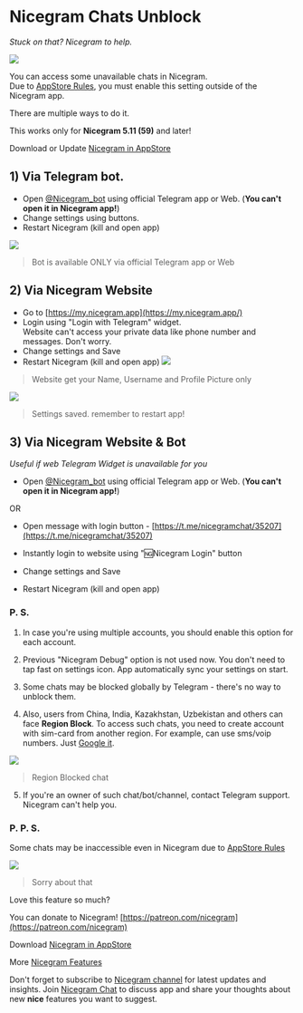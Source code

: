 # Nicegram Chats Unblock
_Stuck on that? Nicegram to help._

![](https://graph.org/file/da435e3224a811ef027e3.png)



You can access some unavailable chats in Nicegram.  
Due to [AppStore Rules](https://developer.apple.com/app-store/review/guidelines/#user-generated-content), you must enable this setting outside of the Nicegram app.  

There are multiple ways to do it.

This works only for **Nicegram 5.11 (59)** and later!

Download or Update [Nicegram in AppStore](https://itunes.apple.com/app/id1457369322)



## 1) Via Telegram bot.

*   Open [@Nicegram_bot](https://t.me/nicegram_bot) using official Telegram app or Web. (**You can't open it in Nicegram app!**)
*   Change settings using buttons.
*   Restart Nicegram (kill and open app)

![](https://graph.org/file/6d9bd5b7ac7032fe332d2.png)


> Bot is available ONLY via official Telegram app or Web

## 2) Via Nicegram Website

*   Go to [https://my.nicegram.app](https://my.nicegram.app/)
*   Login using "Login with Telegram" widget.  
    Website can't access your private data like phone number and messages. Don't worry.
*   Change settings and Save
*   Restart Nicegram (kill and open app)
![](https://graph.org/file/d9b045ab0ccea7b34d77a.png)


> Website get your Name, Username and Profile Picture only


![](https://graph.org/file/2b06327ddd85fcf389532.png)


> Settings saved. remember to restart app!


## 3) Via Nicegram Website & Bot

_Useful if web Telegram Widget is unavailable for you_

*   Open [@Nicegram_bot](https://t.me/nicegram_bot) using official Telegram app or Web. (**You can't open it in Nicegram app!**)

<aside>OR</aside>

*   Open message with login button - [https://t.me/nicegramchat/35207](https://t.me/nicegramchat/35207)

*   Instantly login to website using "🆖Nicegram Login" button
*   Change settings and Save
*   Restart Nicegram (kill and open app)

### P. S.

1) In case you're using multiple accounts, you should enable this option for each account.

2) Previous "Nicegram Debug" option is not used now. You don't need to tap fast on settings icon. App automatically sync your settings on start.

3) Some chats may be blocked globally by Telegram - there's no way to unblock them.

4) Also, users from China, India, Kazakhstan, Uzbekistan and others can face **Region Block**. To access such chats, you need to create account with sim-card from another region. For example, can use sms/voip numbers. Just [Google it](https://www.google.com/search?q=voip+number+for+telegram).

![](https://graph.org/file/b1931dc681ecd967f0300.png)

> Region Blocked chat 

5) If you're an owner of such chat/bot/channel, contact Telegram support. Nicegram can't help you.  

### P. P. S.

Some chats may be inaccessible even in Nicegram due to [AppStore Rules](https://developer.apple.com/app-store/review/guidelines/#user-generated-content)


![](https://graph.org/file/7796b20c4dc34c28221d4.png)

> Sorry about that

Love this feature so much?

You can donate to Nicegram! [https://patreon.com/nicegram](https://patreon.com/nicegram)

Download [Nicegram in AppStore](https://itunes.apple.com/app/id1457369322)

More [Nicegram Features](/features)

Don't forget to subscribe to [Nicegram channel](https://t.me/nicegramapp) for latest updates and insights. Join [Nicegram Chat](https://t.me/nicegramchat) to discuss app and share your thoughts about new **nice** features you want to suggest.

